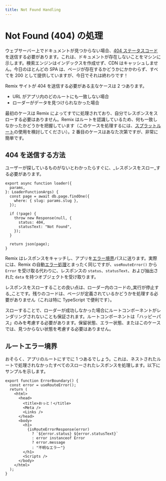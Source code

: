 ```yaml
---
title: Not Found Handling
---
```


# Not Found (404) の処理

ウェブサーバー上でドキュメントが見つからない場合、[404 ステータスコード][404-status-code]を送信する必要があります。これは、ドキュメントが存在しないことをマシンに示します。検索エンジンはインデックスを作成せず、CDN はキャッシュしません。今日のほとんどの SPA は、ページが存在するかどうかにかかわらず、すべてを 200 として提供していますが、今日でそれは終わりです！

Remix サイトが 404 を送信する必要がある主なケースは 2 つあります。

- URL がアプリ内のどのルートにも一致しない場合
- ローダーがデータを見つけられなかった場合

最初のケースは Remix によってすでに処理されており、自分でレスポンスをスローする必要はありません。Remix はルートを認識しているため、何も一致しなかったかどうかを把握しています（このケースを処理するには、[スプラットルート][splat-route]の使用を検討してください）。2 番目のケースはあなた次第ですが、非常に簡単です。

## 404 を送信する方法

ユーザーが探しているものがないとわかったらすぐに、_レスポンスをスロー_する必要があります。

```tsx filename=app/routes/page.$slug.tsx
export async function loader({
  params,
}: LoaderFunctionArgs) {
  const page = await db.page.findOne({
    where: { slug: params.slug },
  });

  if (!page) {
    throw new Response(null, {
      status: 404,
      statusText: "Not Found",
    });
  }

  return json(page);
}
```

Remix はレスポンスをキャッチし、アプリを[エラー境界][error-boundary]パスに送ります。実際には、Remix の自動[エラー処理][errors]とまったく同じですが、`useRouteError()` から `Error` を受け取る代わりに、レスポンスの `status`、`statusText`、および抽出された `data` を持つオブジェクトを受け取ります。

レスポンスをスローすることの良い点は、ローダー内のコードの_実行が停止する_ことです。残りのコードは、ページが定義されているかどうかを処理する必要がありません（これは特に TypeScript で便利です）。

スローすることで、ローダーが成功しなかった場合にルートコンポーネントがレンダリングされないことも保証されます。ルートコンポーネントは「ハッピーパス」のみを考慮する必要があります。保留状態、エラー状態、またはこのケースでは、見つからない状態を考慮する必要はありません。

## ルートエラー境界

おそらく、アプリのルートにすでに 1 つあるでしょう。これは、ネストされたルートで処理されなかったすべてのスローされたレスポンスを処理します。以下にサンプルを示します。

```tsx
export function ErrorBoundary() {
  const error = useRouteError();
  return (
    <html>
      <head>
        <title>おっと！</title>
        <Meta />
        <Links />
      </head>
      <body>
        <h1>
          {isRouteErrorResponse(error)
            ? `${error.status} ${error.statusText}`
            : error instanceof Error
            ? error.message
            : "不明なエラー"}
        </h1>
        <Scripts />
      </body>
    </html>
  );
}
```

[error-boundary]: ../route/error-boundary
[errors]: ./errors
[404-status-code]: https://developer.mozilla.org/en-US/docs/Web/HTTP/Status/404
[splat-route]: ../file-conventions/routes#splat-routes
